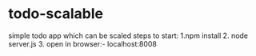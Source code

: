 # todo-scalable
simple todo app which can be scaled
steps to start:
1.npm install
2. node server.js
3. open in browser:- localhost:8008
